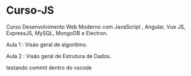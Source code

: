 # Curso-JS
Curso Desenvolvimento Web Moderno com JavaScript , Angular, Vue JS, ExpressJS, MySQL, MongoDB e Electron.

Aula 1 : Visão geral de algoritimo.

Aula 2 : Visão geral de Estrutura de Dados.

testando commit dentro do vscode 
